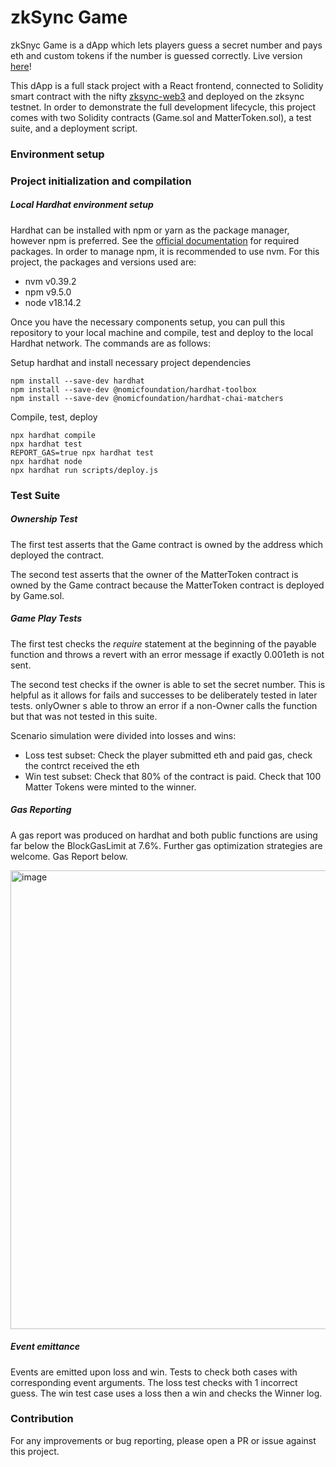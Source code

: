 # zkSync Game

zkSnyc Game is a dApp which lets players guess a secret number and pays eth and custom tokens if the number is guessed correctly. Live version [here]()!

This dApp is a full stack project with a React frontend, connected to Solidity smart contract with the nifty [zksync-web3](https://www.npmjs.com/package/zksync-web3) and deployed on the zksync testnet. In order to demonstrate the full development lifecycle, this project comes with two Solidity contracts (Game.sol and MatterToken.sol), a test suite, and a deployment script.

### Environment setup

### Project initialization and compilation

##### Local Hardhat environment setup

Hardhat can be installed with npm or yarn as the package manager, however npm is preferred. See the [official documentation](https://hardhat.org/hardhat-runner/docs/getting-started#installation) for required packages. In order to manage npm, it is recommended to use nvm. For this project, the packages and versions used are:

* nvm v0.39.2
* npm v9.5.0
* node v18.14.2

Once you have the necessary components setup, you can pull this repository to your local machine and compile, test and deploy to the local Hardhat network. The commands are as follows:

Setup hardhat and install necessary project dependencies
``` 
npm install --save-dev hardhat
npm install --save-dev @nomicfoundation/hardhat-toolbox
npm install --save-dev @nomicfoundation/hardhat-chai-matchers
```
Compile, test, deploy
``` 
npx hardhat compile
npx hardhat test
REPORT_GAS=true npx hardhat test
npx hardhat node
npx hardhat run scripts/deploy.js
```

### Test Suite

##### Ownership Test
The first test asserts that the Game contract is owned by the address which deployed the contract.

The second test asserts that the owner of the MatterToken contract is owned by the Game contract because the MatterToken contract is deployed by Game.sol.

##### Game Play Tests
The first test checks the *require* statement at the beginning of the payable function and throws a revert with an error message if exactly 0.001eth is not sent.

The second test checks if the owner is able to set the secret number. This is helpful as it allows for fails and successes to be deliberately tested in later tests. onlyOwner s able to throw an error if a non-Owner calls the function but that was not tested in this suite.

Scenario simulation were divided into losses and wins:

* Loss test subset: Check the player submitted eth and paid gas, check the contrct received the eth
* Win test subset: Check that 80% of the contract is paid. Check that 100 Matter Tokens were minted to the winner.

##### Gas Reporting

A gas report was produced on hardhat and both public functions are using far below the BlockGasLimit at 7.6%. Further gas optimization strategies are welcome. Gas Report below.

<img width="734" alt="image" src="https://user-images.githubusercontent.com/78215404/228953176-4b6f008f-5e9c-402c-b0a0-0827085af265.png">


##### Event emittance
Events are emitted upon loss and win. Tests to check both cases with corresponding event arguments. The loss test checks with 1 incorrect guess. The win test case uses a loss then a win and checks the Winner log.

### Contribution
For any improvements or bug reporting, please open a PR or issue against this project.
